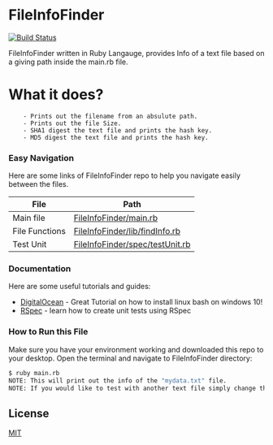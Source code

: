# FileInfoFinder

[![Build Status](https://travis-ci.org/Securter/FileInfoFinder.svg?branch=master)](https://travis-ci.org/Securter/FileInfoFinder)


FileInfoFinder written in Ruby Langauge, provides Info of a text file based on a giving path inside the main.rb file.

# What it does?

        - Prints out the filename from an absulute path.
        - Prints out the file Size.
        - SHA1 digest the text file and prints the hash key.
        - MD5 digest the text file and prints the hash key.


### Easy Navigation

Here are some links of FileInfoFinder repo to help you navigate easily between the files.

| File | Path |
| ------ | ------ |
| Main file  | [FileInfoFinder/main.rb] |
| File Functions | [FileInfoFinder/lib/findInfo.rb] |
| Test Unit | [FileInfoFinder/spec/testUnit.rb]  |


### Documentation 

Here are some useful tutorials and guides:
* [DigitalOcean] - Great Tutorial on how to install linux bash on windows 10!
* [RSpec] - learn how to create unit tests using RSpec

### How to Run this File

Make sure you have your environment working and downloaded this repo to your desktop.
Open the terminal and navigate to FileInfoFinder directory:
```sh
$ ruby main.rb
NOTE: This will print out the info of the "mydata.txt" file.
NOTE: If you would like to test with another text file simply change the path name inside of the "main.rb".
```

License
----
[MIT]
    
   [RSpec]: <http://rspec.info/>
   [DigitalOcean]: <https://www.digitalocean.com/community/tutorials/how-to-install-ruby-and-set-up-a-local-programming-environment-on-windows-10>
   [MIT]: <https://github.com/Securter/FileInfoFinder/blob/master/LICENSE>
   [FileInfoFinder/main.rb]: <https://github.com/Securter/FileInfoFinder/blob/master/main.rb>
   [FileInfoFinder/lib/findInfo.rb]: <https://github.com/Securter/FileInfoFinder/blob/master/lib/findInfo.rb>
   [FileInfoFinder/spec/testUnit.rb]: <https://github.com/Securter/FileInfoFinder/blob/master/spec/testUnit_spec.rb>
  


